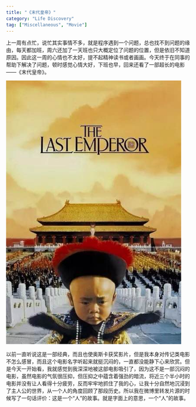 ```yaml
---
title: "《末代皇帝》"
category: "Life Discovery"
tag: ["Miscellaneous", "Movie"]
---
```


上一周有点忙，说忙其实事情不多，就是程序遇到一个问题，总也找不到问题的缘由，每天都加班，周六还加了一天班也只大概定位了问题的位置，但是依旧不知道原因。因此这一周的心情也不太好，提不起精神读书或者画画。今天终于在同事的帮助下解决了问题，顿时感觉心情大好，下班也早，回来还看了一部超长的电影——《末代皇帝》。

<img class="img-responsive center-block" src="https://raw.githubusercontent.com/joshua19881228/my_blogs/master/Life_Discovery/Miscellaneous/figures/theLastEmperor.jpg" alt="" width="480"/>

以前一直听说这是一部经典，而且也使奥斯卡获奖影片，但是我本身对传记类电影不怎么感冒，而且这个电影名字听起来就挺沉闷的，一直都没能静下心来欣赏。但是今天一开始看，我就感觉到我深深地被这部电影吸引了，因为这不是一部沉闷的电影，虽然电影的气氛很压抑，但压抑之中蕴含着强劲的暗流，将近三个半小时的电影并没有让人看得十分疲劳，反而牢牢地抓住了我的心，让我十分自然地沉浸到了主人公的世界，从一个人的角度回顾了那段历史。所以我在微博里转发片源的时候写了一句话评价：这是一个“人”的故事。就是字面上的意思，一个“人”的故事。